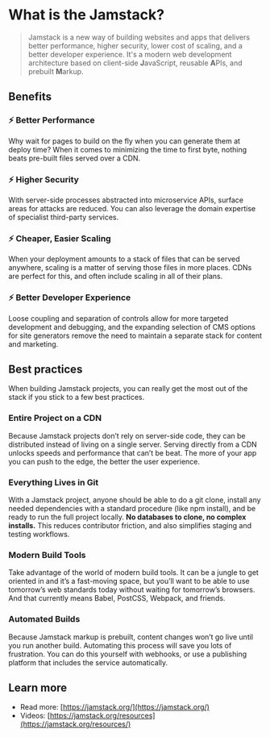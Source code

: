 # What is the Jamstack?

> Jamstack is a new way of building websites and apps that delivers better performance, higher security, lower cost of scaling, and a better developer experience. It's a modern web development architecture based on client-side **J**avaScript, reusable **A**PIs, and prebuilt **M**arkup.

## Benefits

### ⚡️ Better Performance

Why wait for pages to build on the fly when you can generate them at deploy time? When it comes to minimizing the time to first byte, nothing beats pre-built files served over a CDN.

### ⚡️ Higher Security

With server-side processes abstracted into microservice APIs, surface areas for attacks are reduced. You can also leverage the domain expertise of specialist third-party services.

### ⚡️ Cheaper, Easier Scaling

When your deployment amounts to a stack of files that can be served anywhere, scaling is a matter of serving those files in more places. CDNs are perfect for this, and often include scaling in all of their plans.

### ⚡️ Better Developer Experience

Loose coupling and separation of controls allow for more targeted development and debugging, and the expanding selection of CMS options for site generators remove the need to maintain a separate stack for content and marketing.

## Best practices

When building Jamstack projects, you can really get the most out of the stack if you stick to a few best practices.

### Entire Project on a CDN

Because Jamstack projects don’t rely on server-side code, they can be distributed instead of living on a single server. Serving directly from a CDN unlocks speeds and performance that can’t be beat. The more of your app you can push to the edge, the better the user experience.

### Everything Lives in Git

With a Jamstack project, anyone should be able to do a git clone, install any needed dependencies with a standard procedure (like npm install), and be ready to run the full project locally. **No databases to clone, no complex installs.** This reduces contributor friction, and also simplifies staging and testing workflows.

### Modern Build Tools

Take advantage of the world of modern build tools. It can be a jungle to get oriented in and it’s a fast-moving space, but you’ll want to be able to use tomorrow’s web standards today without waiting for tomorrow’s browsers. And that currently means Babel, PostCSS, Webpack, and friends.

### Automated Builds

Because Jamstack markup is prebuilt, content changes won’t go live until you run another build. Automating this process will save you lots of frustration. You can do this yourself with webhooks, or use a publishing platform that includes the service automatically.

## Learn more

- Read more: [https://jamstack.org/](https://jamstack.org/)
- Videos: [https://jamstack.org/resources](https://jamstack.org/resources/)
